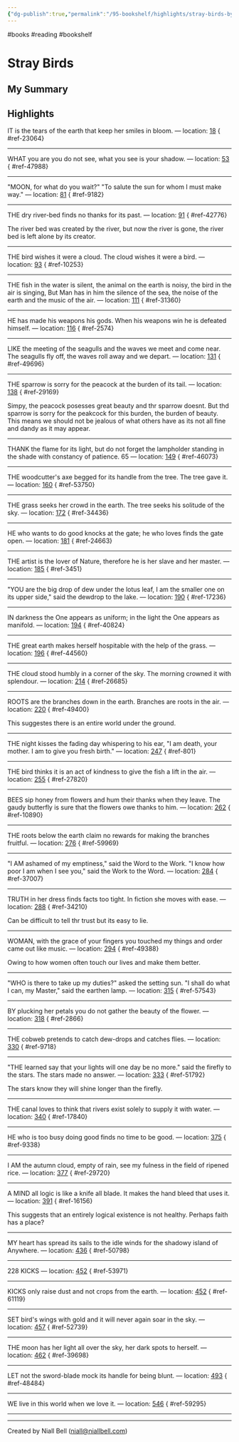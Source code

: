 ```yaml
---
{"dg-publish":true,"permalink":"/95-bookshelf/highlights/stray-birds-by/","hide":true,"noteIcon":"","created":"2024-10-30T06:24:18.258-07:00","updated":"2024-10-30T06:46:06.265-07:00"}
---
```


#books #reading #bookshelf

# Stray Birds
## My Summary


## Highlights

IT is the tears of the earth that keep her smiles in bloom. — location: [18]()
{ #ref-23064}


---
WHAT you are you do not see, what you see is your shadow. — location: [53]()
{ #ref-47988}


---
"MOON, for what do you wait?" "To salute the sun for whom I must make way." — location: [81]()
{ #ref-9182}


---
THE dry river-bed finds no thanks for its past. — location: [91]()
{ #ref-42776}


The river bed was created by the river, but now the river is gone, the river bed is left alone by its creator.

---
THE bird wishes it were a cloud. The cloud wishes it were a bird. — location: [93]()
{ #ref-10253}


---
THE fish in the water is silent, the animal on the earth is noisy, the bird in the air is singing, But Man has in him the silence of the sea, the noise of the earth and the music of the air. — location: [111]()
{ #ref-31360}


---
HE has made his weapons his gods. When his weapons win he is defeated himself. — location: [116]()
{ #ref-2574}


---
LIKE the meeting of the seagulls and the waves we meet and come near. The seagulls fly off, the waves roll away and we depart. — location: [131]()
{ #ref-49696}


---
THE sparrow is sorry for the peacock at the burden of its tail. — location: [138]()
{ #ref-29169}


Simpy, the peacock posesses great beauty and thr sparrow doesnt. But thd sparrow is sorry for the peakcock for this burden, the burden of beauty. This means we should not be jealous of what others have as its not all fine and dandy as it may appear.

---
THANK the flame for its light, but do not forget the lampholder standing in the shade with constancy of patience. 65 — location: [149]()
{ #ref-46073}


---
THE woodcutter's axe begged for its handle from the tree. The tree gave it. — location: [160]()
{ #ref-53750}


---
THE grass seeks her crowd in the earth. The tree seeks his solitude of the sky. — location: [172]()
{ #ref-34436}


---
HE who wants to do good knocks at the gate; he who loves finds the gate open. — location: [181]()
{ #ref-24663}


---
THE artist is the lover of Nature, therefore he is her slave and her master. — location: [185]()
{ #ref-3451}


---
"YOU are the big drop of dew under the lotus leaf, I am the smaller one on its upper side," said the dewdrop to the lake. — location: [190]()
{ #ref-17236}


---
IN darkness the One appears as uniform; in the light the One appears as manifold. — location: [194]()
{ #ref-40824}


---
THE great earth makes herself hospitable with the help of the grass. — location: [196]()
{ #ref-44560}


---
THE cloud stood humbly in a corner of the sky. The morning crowned it with splendour. — location: [214]()
{ #ref-26685}


---
ROOTS are the branches down in the earth. Branches are roots in the air. — location: [220]()
{ #ref-49400}


This suggestes there is an entire world under the ground.

---
THE night kisses the fading day whispering to his ear, "I am death, your mother. I am to give you fresh birth." — location: [247]()
{ #ref-801}


---
THE bird thinks it is an act of kindness to give the fish a lift in the air. — location: [255]()
{ #ref-27820}


---
BEES sip honey from flowers and hum their thanks when they leave. The gaudy butterfly is sure that the flowers owe thanks to him. — location: [262]()
{ #ref-10890}


---
THE roots below the earth claim no rewards for making the branches fruitful. — location: [276]()
{ #ref-59969}


---
"I AM ashamed of my emptiness," said the Word to the Work. "I know how poor I am when I see you," said the Work to the Word. — location: [284]()
{ #ref-37007}


---
TRUTH in her dress finds facts too tight. In fiction she moves with ease. — location: [288]()
{ #ref-34210}


Can be difficult to tell thr trust but its easy to lie.

---
WOMAN, with the grace of your fingers you touched my things and order came out like music. — location: [294]()
{ #ref-49388}


Owing to how women often touch our lives and make them better.

---
"WHO is there to take up my duties?" asked the setting sun. "I shall do what I can, my Master," said the earthen lamp. — location: [315]()
{ #ref-57543}


---
BY plucking her petals you do not gather the beauty of the flower. — location: [318]()
{ #ref-2866}


---
THE cobweb pretends to catch dew-drops and catches flies. — location: [330]()
{ #ref-9718}


---
"THE learned say that your lights will one day be no more." said the firefly to the stars. The stars made no answer. — location: [333]()
{ #ref-51792}


The stars know they will shine longer than the firefly.

---
THE canal loves to think that rivers exist solely to supply it with water. — location: [340]()
{ #ref-17840}


---
HE who is too busy doing good finds no time to be good. — location: [375]()
{ #ref-9338}


---
I AM the autumn cloud, empty of rain, see my fulness in the field of ripened rice. — location: [377]()
{ #ref-29720}


---
A MIND all logic is like a knife all blade. It makes the hand bleed that uses it. — location: [391]()
{ #ref-16156}


This suggests that an entirely logical existence is not healthy. Perhaps faith has a place?

---
MY heart has spread its sails to the idle winds for the shadowy island of Anywhere. — location: [436]()
{ #ref-50798}


---
228 KICKS — location: [452]()
{ #ref-53971}


---
KICKS only raise dust and not crops from the earth. — location: [452]()
{ #ref-61119}


---
SET bird's wings with gold and it will never again soar in the sky. — location: [457]()
{ #ref-52739}


---
THE moon has her light all over the sky, her dark spots to herself. — location: [462]()
{ #ref-39698}


---
LET not the sword-blade mock its handle for being blunt. — location: [493]()
{ #ref-48484}


---
WE live in this world when we love it. — location: [546]()
{ #ref-59295}


---


---
Created by Niall Bell (niall@niallbell.com)
